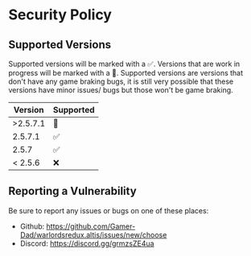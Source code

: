 # Security Policy

## Supported Versions

Supported versions will be marked with a :white_check_mark:. Versions that are work in progress will be marked with a :small_orange_diamond:.
Supported versions are versions that don't have any game braking bugs, it is still very possible that these versions have minor issues/ bugs but those won't be game braking.

| Version |       Supported        |
| ------- | ---------------------- |
| >2.5.7.1| :small_orange_diamond: |
| 2.5.7.1 | :white_check_mark:     |
| 2.5.7   | :white_check_mark:     |
| < 2.5.6 | :x:                    |

## Reporting a Vulnerability

Be sure to report any issues or bugs on one of these places:
- Github: https://github.com/Gamer-Dad/warlordsredux.altis/issues/new/choose
- Discord: https://discord.gg/grmzsZE4ua